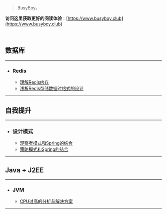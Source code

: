 

> BusyBoy。

**访问这里获取更好的阅读体验**：[https://www.busyboy.club](https://www.busyboy.club)

<br/>

## 数据库
----
- ### Redis
  - [理解Redis内存](DB/redis/RedisMemory.md)
  - [浅析Redis存储数据时格式的设计](DB/redis/RedisSaveDesign.md)
----
## 自我提升
----
- ### 设计模式
  - [观察者模式和Spring的结合](Promotion/DesignPatterns/ObserverPattern.md)
  - [策略模式和Spring的结合](Promotion/DesignPatterns/StrategyPattern.md)
----  
## Java + J2EE
----
- ### JVM
  - [CPU过高的分析与解决方案](JavaJ2EE/JVM/SolveCPUHigher.md)
----
  

